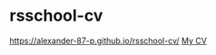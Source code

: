 # rsschool-cv
https://alexander-87-p.github.io/rsschool-cv/
[My CV](https://alexander-87-p.github.io/rsschool-cv/cv)
